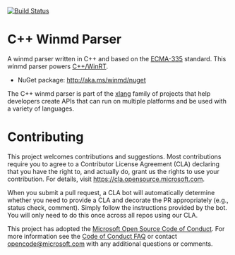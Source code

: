 [![Build Status](https://dev.azure.com/microsoft/Dart/_apis/build/status/WinMD%20Nuget?branchName=master)](https://dev.azure.com/microsoft/Dart/_build/latest?definitionId=44715&branchName=master)

# C++ Winmd Parser

A winmd parser written in C++ and based on the [ECMA-335](http://www.ecma-international.org/publications/standards/Ecma-335.htm) standard. This winmd parser powers [C++/WinRT](https://github.com/microsoft/cppwinrt).

* NuGet package: http://aka.ms/winmd/nuget

The C++ winmd parser is part of the [xlang](https://github.com/microsoft/xlang) family of projects that help developers create APIs that can run on multiple platforms and be used with a variety of languages.

# Contributing

This project welcomes contributions and suggestions.  Most contributions require you to agree to a
Contributor License Agreement (CLA) declaring that you have the right to, and actually do, grant us
the rights to use your contribution. For details, visit https://cla.opensource.microsoft.com.

When you submit a pull request, a CLA bot will automatically determine whether you need to provide
a CLA and decorate the PR appropriately (e.g., status check, comment). Simply follow the instructions
provided by the bot. You will only need to do this once across all repos using our CLA.

This project has adopted the [Microsoft Open Source Code of Conduct](https://opensource.microsoft.com/codeofconduct/).
For more information see the [Code of Conduct FAQ](https://opensource.microsoft.com/codeofconduct/faq/) or
contact [opencode@microsoft.com](mailto:opencode@microsoft.com) with any additional questions or comments.
